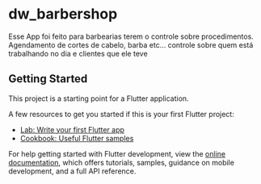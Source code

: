 # dw_barbershop
Esse App foi feito para barbearias terem o controle sobre procedimentos. Agendamento de cortes de cabelo, barba etc… controle sobre quem está trabalhando no dia e clientes que ele teve  
## Getting Started

This project is a starting point for a Flutter application.

A few resources to get you started if this is your first Flutter project:

- [Lab: Write your first Flutter app](https://docs.flutter.dev/get-started/codelab)
- [Cookbook: Useful Flutter samples](https://docs.flutter.dev/cookbook)

For help getting started with Flutter development, view the
[online documentation](https://docs.flutter.dev/), which offers tutorials,
samples, guidance on mobile development, and a full API reference.
